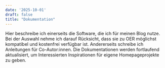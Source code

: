 ```yaml
---
date: '2025-10-01'
draft: false
title: "Dokumentation"
---
```

Hier beschreibe ich einerseits die Software, die ich für meinen Blog nutze. Bei der Auswahl nehme ich darauf Rücksicht, dass sie zu OER möglichst kompatibel und kostenfrei verfügbar ist. Andererseits schreibe ich Anleitungen für Co-Autor:innen. Die Dokumentationen werden fortlaufend aktualisiert, um Interessierten Inspirationen für eigene Homepageprojekte zu geben.
